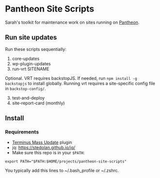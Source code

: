 # Pantheon Site Scripts

Sarah's toolkit for maintenance work on sites running on [Pantheon](https://pantheon.io).

## Run site updates

Run these scripts sequentially:

1) core-updates
2) wp-plugin-updates
3) run-vrt SITENAME

Optional. 
VRT requires backstopJS. If needed, run `npm install -g backstopjs` to install globally.
Running vrt requires a site-specific config file in `backstop-config/`.

3) test-and-deploy
4) site-report-card (monthly)

## Install

### Requirements
* [Terminus Mass Update](https://github.com/pantheon-systems/terminus-mass-update) plugin
* jq: https://stedolan.github.io/jq/
* Make sure this repo is in your `$PATH`:

`export PATH="$PATH:$HOME/projects/pantheon-site-scripts"`

You typically add this lines to ~/.bash_profile or ~/.zshrc.